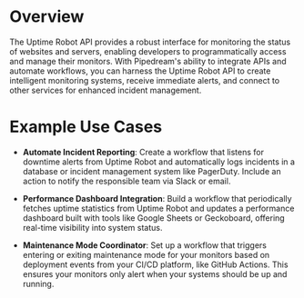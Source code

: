 # Overview

The Uptime Robot API provides a robust interface for monitoring the status of websites and servers, enabling developers to programmatically access and manage their monitors. With Pipedream's ability to integrate APIs and automate workflows, you can harness the Uptime Robot API to create intelligent monitoring systems, receive immediate alerts, and connect to other services for enhanced incident management.

# Example Use Cases

- **Automate Incident Reporting**: Create a workflow that listens for downtime alerts from Uptime Robot and automatically logs incidents in a database or incident management system like PagerDuty. Include an action to notify the responsible team via Slack or email.

- **Performance Dashboard Integration**: Build a workflow that periodically fetches uptime statistics from Uptime Robot and updates a performance dashboard built with tools like Google Sheets or Geckoboard, offering real-time visibility into system status.

- **Maintenance Mode Coordinator**: Set up a workflow that triggers entering or exiting maintenance mode for your monitors based on deployment events from your CI/CD platform, like GitHub Actions. This ensures your monitors only alert when your systems should be up and running.
